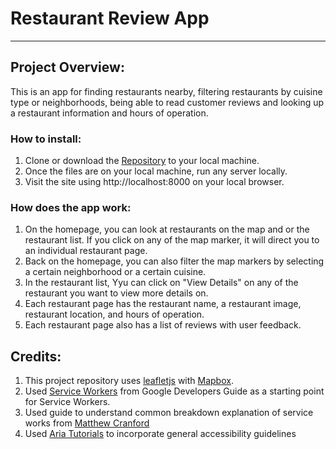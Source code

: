# Restaurant Review App
---
## Project Overview:

This is an app for finding restaurants nearby, filtering restaurants by cuisine type or neighborhoods, being able to read customer reviews and looking up a restaurant information and hours of operation.

### How to install:

1. Clone or download the [Repository](https://github.com/Tchin1180/mws-restaurant-stage-1.git) to your local machine.
2. Once the files are on your local machine, run any server locally.
3. Visit the site using http://localhost:8000 on your local browser.

### How does the app work:

1. On the homepage, you can look at restaurants on the map and or the restaurant list. If you click on any of the map marker, it will direct you to an individual restaurant page.
2. Back on the homepage, you can also filter the map markers by selecting a certain neighborhood or a certain cuisine.
3. In the restaurant list, Yyu can click on "View Details" on any of the restaurant you want to view more details on.
4. Each restaurant page has the restaurant name, a restaurant image, restaurant location, and hours of operation.
5. Each restaurant page also has a list of reviews with user feedback.

## Credits:

1. This project repository uses [leafletjs](https://leafletjs.com/) with [Mapbox](https://www.mapbox.com/).
2. Used [Service Workers](https://developers.google.com/web/fundamentals/primers/service-workers/) from Google Developers Guide as a starting point for Service Workers.
3. Used guide to understand common breakdown explanation of service works from [Matthew Cranford](https://matthewcranford.com/restaurant-reviews-app-walkthrough-part-4-service-workers/)
4. Used [Aria Tutorials](https://developer.mozilla.org/en-US/docs/Web/Accessibility/ARIA) to incorporate general accessibility guidelines
